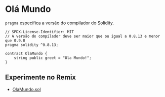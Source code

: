 # Olá Mundo

`pragma` especifica a versão do compilador do Solidity.

```solidity
// SPDX-License-Identifier: MIT
// A versão do compilador deve ser maior que ou igual a 0.8.13 e menor que 0.9.0
pragma solidity ^0.8.13;

contract OlaMundo {
    string public greet = "Ola Mundo!";
}
```
## Experimente no Remix

- [OlaMundo.sol](https://remix.ethereum.org/#code=Ly8gU1BEWC1MaWNlbnNlLUlkZW50aWZpZXI6IE1JVAovLyBBIHZlcnNhbyBkbyBjb21waWxhZG9yIGRldmUgc2VyIG1haW9yIHF1ZSBvdSBpZ3VhbCBhIDAuOC4xMyBlIG1lbm9yIHF1ZSAwLjkuMApwcmFnbWEgc29saWRpdHkgXjAuOC4xMzsKCmNvbnRyYWN0IE9sYU11bmRvIHsKICAgIHN0cmluZyBwdWJsaWMgZ3JlZXQgPSAiT2xhIE11bmRvISI7Cn0=)

